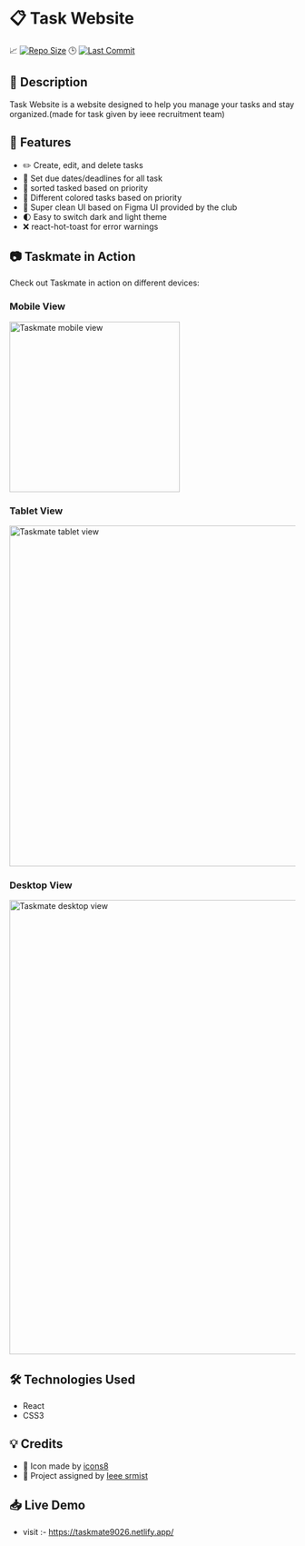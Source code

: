 # 📋 Task Website

📈 [![Repo Size](https://img.shields.io/badge/Repo%20Size-1.2MB-blue?style=flat-square)](https://github.com/pydeep9026/task-website)
🕒 [![Last Commit](https://img.shields.io/github/last-commit/pydeep9026/task-website?style=flat-square)](https://github.com/pydeep9026/task-website/commits/master)

## 📝 Description

Task Website is a website designed to help you manage your tasks and stay organized.(made for task given by ieee recruitment team)

## 🚀 Features

- ✏️ Create, edit, and delete tasks
- 📅 Set due dates/deadlines for all task
- 📂 sorted tasked based on priority
- 🌈 Different colored tasks based on priority
- 🎨 Super clean UI based on Figma UI provided by the club
- 🌓 Easy to switch dark and light theme
- ❌ react-hot-toast for error warnings



## 📷 Taskmate in Action

Check out Taskmate in action on different devices:

### Mobile View

<img src="https://user-images.githubusercontent.com/91087103/225314202-5b024d8f-9d15-4a1c-8efb-1739afb47bf4.png" alt="Taskmate mobile view" width="300">

### Tablet View

<img src="https://user-images.githubusercontent.com/91087103/225313450-0150129a-aba2-46d4-a661-8b30848ce83c.png" alt="Taskmate tablet view" width="600">

### Desktop View

<img src="https://user-images.githubusercontent.com/91087103/225314542-ff0b8831-1344-48db-a0c3-1a8a970d049d.png" alt="Taskmate desktop view" width="800">


## 🛠️ Technologies Used
- React
- CSS3


## 💡 Credits

- 🎨 Icon made by [icons8](https://icons8.com/)
- 🙌 Project assigned by [Ieee srmist](https://www.ieeesrmist.in/)

## 📥 Live Demo

- visit :- https://taskmate9026.netlify.app/



